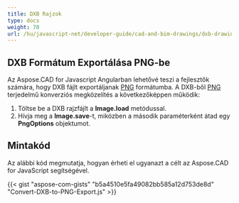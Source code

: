 ```yaml
---
title: DXB Rajzok
type: docs
weight: 70
url: /hu/javascript-net/developer-guide/cad-and-bim-drawings/dxb-drawings/
---
```


## **DXB Formátum Exportálása PNG-be**

Az Aspose.CAD for Javascript Angularban lehetővé teszi a fejlesztők számára, hogy DXB fájlt exportáljanak [PNG](https://docs.fileformat.com/image/png/) formátumba.
A DXB-ből [PNG](https://docs.fileformat.com/image/png/) terjedelmű konverziós megközelítés a következőképpen működik:

1. Töltse be a DXB rajzfájlt a **Image.load** metódussal.
1. Hívja meg a **Image.save**-t, miközben a második paraméterként átad egy **PngOptions** objektumot.

## Mintakód

Az alábbi kód megmutatja, hogyan érheti el ugyanazt a célt az Aspose.CAD for JavaScript segítségével.

{{< gist "aspose-com-gists" "b5a4510e5fa49082bb585a12d753de8d" "Convert-DXB-to-PNG-Export.js" >}}
